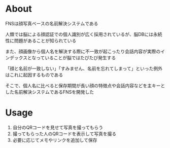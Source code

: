 # About

FNSは顔写真ベースの名前解決システムである

人類では脳による顔認証での個人識別が広く採用されているが、脳DBには永続性に問題があることが知られている

また、顔画像から個人名を解決する際に不一致が起こったり会話内容が実際のインデックスとなっていることが脳ではたびたび発生する

「顔と名前が一致しない」「すみません、名前を忘れてしまって」といった例外はこれに起因するものである

そこで、個人名に比べると保存期間が長い顔の特徴点や会話内容などを主キーとした名前解決システムであるFNSを開発した

# Usage

1. 自分のQRコードを見せて写真を撮ってもらう
2. 撮ってもらった人のQRコードを表示して写真を撮る
3. 必要に応じてメモやリンクを追加して保存